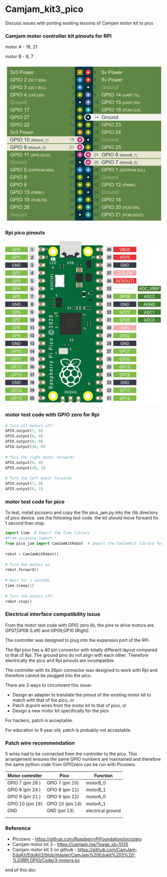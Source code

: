 # Camjam_kit3_pico
Discuss issues with porting existing lessons of Camjam motor kit to pico

### Camjam motor controller kit pinouts for RPi

motor A - 19, 21

 motor B - 8, 7



![](./20230819_camjam_kit3.jpg)

### Rpi pico pinouts

![](./20230819_pico_pinout.jpg)


### motor test code with GPIO zero for Rpi

```python
# Turn all motors off
GPIO.output(7, 0)
GPIO.output(8, 0)
GPIO.output(9, 0)
GPIO.output(10, 0)

# Turn the right motor forwards
GPIO.output(9, 0)
GPIO.output(10, 1)

# Turn the left motor forwards
GPIO.output(7, 0)
GPIO.output(8, 1)
```


### motor test code for pico

To test, install picozero and copy the file pico_jam.py into the /lib directory of pico device.
use the following test code. the kit should move forward for 1 second then stop.

```python
import time  # Import the Time library
#from picozero import *
from pico_jam import CamJamKitRobot  # Import the CamJamKit library for pico 

robot = CamJamKitRobot()

# Turn the motors on
robot.forward()

# Wait for 1 seconds
time.sleep(1)

# Turn the motors off
robot.stop()

```

### Electrical interface compatibility issue

From the motor test code with GPIO zero lib, the pins to drive motors are  GP07,GP08 (Left) and GP09,GP10 (Right).

The controller was designed to plug into the expansion port of the RPi.

The Rpi pico has a 40 pin connector with totally different layout compared to that of Rpi. The ground pins do not align with each other. Therefore electrically the pico and Rpi pinouts are incompatible.

The controller with its 26pin connector was designed to work with Rpi and therefore cannot be plugged into the pico.

There are 3 ways to circumvent this issue:

* Design an adapter to translate the pinout of the existing motor kit to match with that of the pico, or
* Patch dupont wires from the motor kit to that of pico, or
* Design a new motor kit specifically for the pico



For hackers, patch is acceptable.

For education to 9 year old, patch is probably not acceptable.

 

### Patch wire recommendation

5 wires had to be connected from the controller to the pico. This arrangement ensures the same GPIO numbers are maintained and therefore the same python code from GPIOzero can be run with Picozero.

| Motor controller | Pico              | Function          |
| ---------------- | ----------------- | ----------------- |
| GPIO 7 (pin 26 ) | GPIO 7  (pin 10)  | motorB_0          |
| GPIO 8 (pin 24 ) | GPIO 8   (pin 11) | motorB_1          |
| GPIO 9 (pin 21 ) | GPIO 9  (pin 12)  | motorA_0          |
| GPIO 10 (pin 19) | GPIO 10 (pin 14)  | motorA_1          |
| GND              | GND  (pin 13)     | electrical ground |
|                  |                   |                   |
|                  |                   |                   |



### Reference

* Picozero - https://github.com/RaspberryPiFoundation/picozero
* Camjam motor kit 3 - https://camjam.me/?page_id=1035
* Camjam motor kit 3 on github - https://github.com/CamJam-EduKit/EduKit3/blob/master/CamJam%20Edukit%203%20-%20RPi.GPIO/Code/3-motors.py



end of this doc

